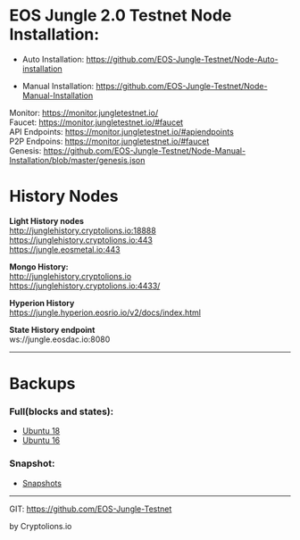 # EOS Jungle 2.0 Testnet Node Installation:

- Auto Installation: https://github.com/EOS-Jungle-Testnet/Node-Auto-installation  

- Manual Installation: https://github.com/EOS-Jungle-Testnet/Node-Manual-Installation


Monitor: https://monitor.jungletestnet.io/   
Faucet:  https://monitor.jungletestnet.io/#faucet  
API Endpoints:  https://monitor.jungletestnet.io/#apiendpoints  
P2P Endpoins: https://monitor.jungletestnet.io/#faucet  
Genesis: https://github.com/EOS-Jungle-Testnet/Node-Manual-Installation/blob/master/genesis.json  


# History Nodes  
**Light History nodes**  
http://junglehistory.cryptolions.io:18888   
https://junglehistory.cryptolions.io:443  
https://jungle.eosmetal.io:443
  
**Mongo History:**  
http://junglehistory.cryptolions.io  
https://junglehistory.cryptolions.io:4433/	  

**Hyperion History**  
https://jungle.hyperion.eosrio.io/v2/docs/index.html  

**State History endpoint**  
ws://jungle.eosdac.io:8080  


---------------  

# Backups
### Full(blocks and states):
  * [Ubuntu 18](http://backup.jungletestnet.io/ubuntu18/)  
  * [Ubuntu 16](http://backup.jungletestnet.io/ubuntu16/)
### Snapshot:
  * [Snapshots](http://backup.jungletestnet.io/snapshots/)

----------------

GIT: https://github.com/EOS-Jungle-Testnet

by Cryptolions.io
